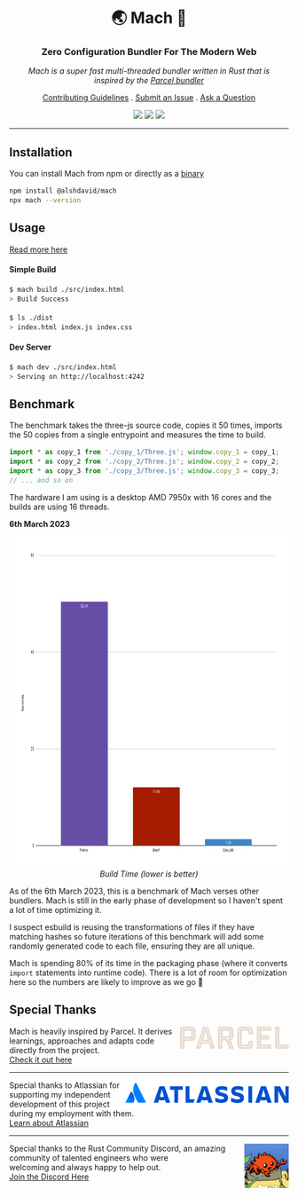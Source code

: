 <h1 align="center">🌏️ Mach 🚀</h1>

<h3 align="center">Zero Configuration Bundler For The Modern Web</h3>

<p align="center"><i>
  Mach is a super fast multi-threaded bundler written in Rust that is<br>
  inspired by the <a href="https://parceljs.org/">Parcel bundler</a>
</i></p>

<p align="center">
  <a href=".docs/CONTRIBUTING.md">Contributing Guidelines</a>
  .
  <a href="https://github.com/alshdavid/mach/issues">Submit an Issue</a>
  .
  <a href="https://github.com/alshdavid/mach/discussions">Ask a Question</a>
</p>

<p align="center">
  <img src="https://img.shields.io/npm/v/@alshdavid/mach">
  <img src="https://img.shields.io/npm/dm/@alshdavid/mach.svg">
  <img src="https://img.shields.io/badge/install_dependencies-0-green">
</p>

---

## Installation

You can install Mach from npm or directly as a [binary](.docs/install.md)

```bash
npm install @alshdavid/mach
npx mach --version
```

## Usage

[Read more here](.docs/usage.md)

#### Simple Build

```bash
$ mach build ./src/index.html
> Build Success

$ ls ./dist
> index.html index.js index.css
```

#### Dev Server

```bash
$ mach dev ./src/index.html
> Serving on http://localhost:4242
```

## Benchmark

The benchmark takes the three-js source code, copies it 50 times, imports the 50 copies from a single entrypoint and measures the time to build.

```javascript
import * as copy_1 from './copy_1/Three.js'; window.copy_1 = copy_1;
import * as copy_2 from './copy_2/Three.js'; window.copy_2 = copy_2;
import * as copy_3 from './copy_3/Three.js'; window.copy_3 = copy_3;
// ... and so on
```

The hardware I am using is a desktop AMD 7950x with 16 cores and the builds are using 16 threads.

**6th March 2023**

<p align="center">
  <img align="center" height="600px" src="./.docs/assets/benchmark-2023-03-06.jpeg">
  <br>
  <i>Build Time (lower is better)</i>
</p>

As of the 6th March 2023, this is a benchmark of Mach verses other bundlers. Mach is still in the early phase of development so I haven't spent a lot of time optimizing it.

I suspect esbuild is reusing the transformations of files if they have matching hashes so future iterations of this benchmark will add some randomly generated code to each file, ensuring they are all unique.

Mach is spending 80% of its time in the packaging phase (where it converts `import` statements into runtime code). There is a lot of room for optimization here so the numbers are likely to improve as we go 🙂

## Special Thanks

<img align="right" height="40px" src="./.docs/assets/logo-parcel.svg" />
Mach is heavily inspired by Parcel. It derives learnings, approaches and adapts code directly from the project.<br>
<a href="https://parceljs.org/">Check it out here</a><br>

---

<img align="right" height="50px" src="./.docs/assets/logo-atlassian.svg" />
Special thanks to Atlassian for supporting my independent development
of this project during my employment with them.<br>
<a href="https://www.atlassian.com/">Learn about Atlassian</a>

---

<img align="right" height="80px" src="./.docs/assets/logo-rust-discord.png" />
Special thanks to the Rust Community Discord, an amazing community of talented engineers who were <br>welcoming and always happy to help out.<br>
<a href="https://github.com/rust-community-discord">Join the Discord Here</a>

